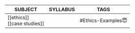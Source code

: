 
| **SUBJECT**                    | SYLLABUS | **TAGS**           |
| ------------------------------ | -------- | ------------------ |
| [[ethics]]<br>[[case studies]] |          | #Ethics-Examples😇 |
